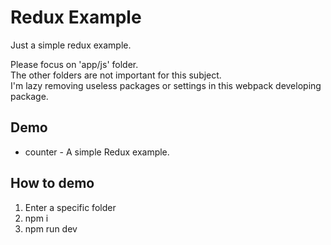 # Redux Example
Just a simple redux example.

Please focus on 'app/js' folder.  
The other folders are not important for this subject.  
I'm lazy removing useless packages or settings in this webpack developing package.

## Demo
 * counter - A simple Redux example.

## How to demo
 1. Enter a specific folder
 1. npm i
 1. npm run dev
